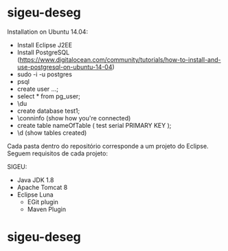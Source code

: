 # sigeu-deseg

Installation on Ubuntu 14.04:
- Install Eclipse J2EE
- Install PostgreSQL (https://www.digitalocean.com/community/tutorials/how-to-install-and-use-postgresql-on-ubuntu-14-04)
- sudo -i -u postgres
- psql
- create user ...;
- select * from pg_user;
- \du
- create database test1;
- \conninfo  (show how you're connected) 
- create table nameOfTable ( test serial PRIMARY KEY );
- \d  (show tables created)

Cada pasta dentro do repositório corresponde a um projeto do Eclipse. Seguem requisitos de cada projeto:

SIGEU:
- Java JDK 1.8 
- Apache Tomcat 8
- Eclipse Luna
  - EGit plugin
  - Maven Plugin
# sigeu-deseg
